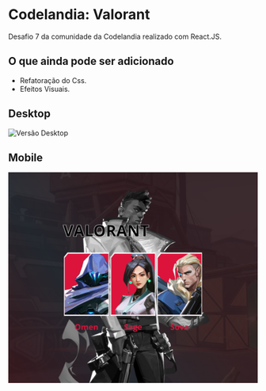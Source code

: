 # Codelandia: Valorant

Desafio 7 da comunidade da Codelandia realizado com React.JS.

## O que ainda pode ser adicionado

- Refatoração do Css.
- Efeitos Visuais.

## Desktop

![Versão Desktop](https://github.com/Almoliveira/Codelandia-Challenge-7-Valorant/blob/main/resources/valorant_1080.png?raw=true)

## Mobile

![Versão Mobile](https://github.com/Almoliveira/Codelandia-Challenge-7-Valorant/blob/main/resources/valorant_mobile_md.png?raw=true)


